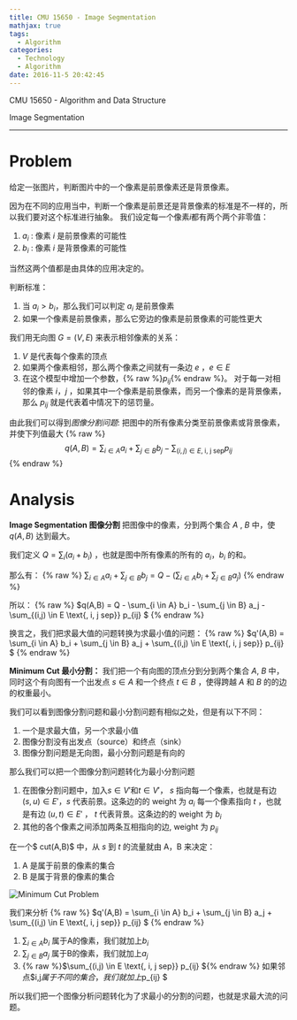 ```yaml
---
title: CMU 15650 - Image Segmentation
mathjax: true 
tags:
  - Algorithm
categories:
  - Technology
  - Algorithm
date: 2016-11-5 20:42:45
---
```

CMU 15650 - Algorithm and Data Structure 

Image Segmentation
<!-- more -->

***

# Problem
给定一张图片，判断图片中的一个像素是前景像素还是背景像素。

因为在不同的应用当中，判断一个像素是前景还是背景像素的标准是不一样的，所以我们要对这个标准进行抽象。
我们设定每一个像素$i$都有两个两个非零值：
1. $a_i$ : 像素 $i$ 是前景像素的可能性
2. $b_i$ : 像素 $i$ 是背景像素的可能性

当然这两个值都是由具体的应用决定的。

判断标准：
1. 当 $a_i > b_i$，那么我们可以判定 $a_i$ 是前景像素
2. 如果一个像素是前景像素，那么它旁边的像素是前景像素的可能性更大

我们用无向图 $G=(V,E)$ 来表示相邻像素的关系：
1. $V$ 是代表每个像素的顶点
2. 如果两个像素相邻，那么两个像素之间就有一条边 $e$ ，$e \in E$
3. 在这个模型中增加一个参数，{% raw %}$p_{ij}${% endraw %}。
  对于每一对相邻的像素 $i$，$j$ ，如果其中一个像素是前景像素，而另一个像素的是背景像素，那么 $p_{ij}$ 就是代表着中情况下的惩罚量。

由此我们可以得到*图像分割问题*:
把图中的所有像素分类至前景像素或背景像素，并使下列值最大
{% raw %}
$$q(A,B) = \sum_{i \in A} a_i + \sum_{j \in B} b_j - \sum_{(i,j) \in E \text{, i, j sep}} p_{ij} $$
{% endraw %}

# Analysis
**Image Segmentation 图像分割**
把图像中的像素，分到两个集合 $A$ , $B$ 中，使 $q(A,B)$ 达到最大。

我们定义 $Q = \sum_i (a_i + b_i)$ ，也就是图中所有像素的所有的 $a_i$，$b_i$ 的和。

那么有： 
{% raw %}
$\sum_{i \in A} a_i + \sum_{j \in B} b_j = Q - (\sum_{i \in A} b_i + \sum_{j \in B} a_j )$
{% endraw %}

所以：
{% raw %}
$q(A,B) = Q - \sum_{i \in A} b_i - \sum_{j \in B} a_j - \sum_{(i,j) \in E \text{, i, j sep}} p_{ij} $
{% endraw %}

换言之，我们把求最大值的问题转换为求最小值的问题：
{% raw %}
$q'(A,B) = \sum_{i \in A} b_i + \sum_{j \in B} a_j + \sum_{(i,j) \in E \text{, i, j sep}} p_{ij} $
{% endraw %}


**Minimum Cut 最小分割：**
我们把一个有向图的顶点分到分到两个集合 $A$, $B$ 中，同时这个有向图有一个出发点 $s \in A$ 和一个终点 $t \in B$ ，使得跨越 $A$ 和 $B$ 的的边的权重最小。

我们可以看到图像分割问题和最小分割问题有相似之处，但是有以下不同：
1. 一个是求最大值，另一个求最小值
2. 图像分割没有出发点（source）和终点（sink）
3. 图像分割问题是无向图，最小分割问题是有向的

那么我们可以把一个图像分割问题转化为最小分割问题
1. 在图像分割问题中，加入$s \in V'$和$t \in V'$，
$s$ 指向每一个像素，也就是有边 $(s,u) \in E'$，$s$ 代表前景。这条边的的 weight 为 $a_i$
每一个像素指向 $t$ ，也就是有边 $(u,t) \in E'$ ， $t$ 代表背景。这条边的的 weight 为 $b_i$
2. 其他的各个像素之间添加两条互相指向的边, weight 为 $p_{ij}$ 

在一个$ cut(A,B)$ 中，从 $s$ 到 $t$ 的流量就由 A，B 来决定：
1. A 是属于前景的像素的集合
2. B 是属于背景的像素的集合

![Minimum Cut Problem](https://www.ncbi.nlm.nih.gov/pmc/articles/PMC4295505/bin/nihms546476f1.jpg "Minimum Cut Problem")

我们来分析
{% raw %}
$q'(A,B) = \sum_{i \in A} b_i + \sum_{j \in B} a_j + \sum_{(i,j) \in E \text{, i, j sep}} p_{ij} $
{% endraw %}

1. $\sum_{i \in A} b_i$
属于A的像素，我们就加上$b_i$
2. $\sum_{j \in B} a_j$
属于B的像素，我们就加上$a_j$
3. {% raw %}$\sum_{(i,j) \in E \text{, i, j sep}} p_{ij} ${% endraw %}
如果邻点$i$,$j$属于不同的集合，我们就加上$p_{ij} $

所以我们把一个图像分析问题转化为了求最小的分割的问题，也就是求最大流的问题。

 